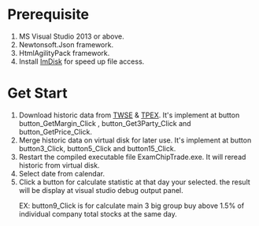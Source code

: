 # Prerequisite
1. MS Visual Studio 2013 or above.
2. Newtonsoft.Json framework.
3. HtmlAgilityPack framework.
4. Install [ImDisk](https://sourceforge.net/projects/imdisk-toolkit/) for speed up file access. 

# Get Start
1. Download historic data from [TWSE](https://www.twse.com.tw/) & [TPEX](https://www.tpex.org.tw/). It's implement at button button_GetMargin_Click , button_Get3Party_Click and button_GetPrice_Click.
2. Merge historic data on virtual disk for later use. It's implement at button button3_Click, button5_Click and button15_Click.
3. Restart the compiled executable file ExamChipTrade.exe. It will reread historic from virtual disk.
4. Select date from calendar.
5. Click a button for calculate statistic at that day your selected. the result will be display at visual studio debug output panel.<p>
 EX: button9_Click is for calculate main 3 big group buy above 1.5% of individual company total stocks at the same day. 